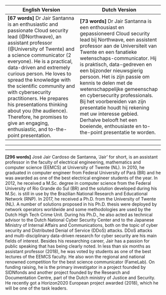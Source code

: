 | English Version| Dutch Version|
|----------|-------------|
|**[67 words]** Dr Jair Santanna is an enthusiastic and passionate Cloud security lead (@Northwave), an assistant professor (@University of Twente) and a science communicator (2 everyone). He is a practical, data-driven and extremely curious person. He loves to spread the knowledge with the scientific community and with cybersecurity practitioners. He prepares his presentations thinking about you (the audience). Therefore, he promises to give an engaging, enthusiastic, and to-the-point presentation.| **[73 words]** Dr Jair Santanna is een enthousiast en gepassioneerd Cloud security lead bij Northwave, een assistent professor aan de Universiteit van Twente en een fanatieke wetenschaps-communicator. Hij is praktisch, data-gedreven en een bijzonder nieuwsgierig persoon. Het is zijn passie om kennis te delen met de wetenschappelijke gemeenschap en cybersecurity professionals. Bij het voorbereiden van zijn presentatie houdt hij rekening met uw interesse gebied. Derhalve belooft het een boeiende, enthousiaste en to-the-point presentatie te worden.|

<hr>
<hr>

**[296 words]** José Jair Cardoso de Santanna, ‘Jair’ for short, is an assistant professor in the faculty of electrical engineering, mathematics and computer science (EEMCS) at University of Twente (NL). In 2010, he graduated in computer engineer from Federal University of Pará (BR) and he was awarded as one of the best electrical engineer students of the year. In 2012, he received a M.Sc. degree in computer science from the Federal University of Rio Grande do Sul (BR) and the solution developed during his M.Sc. is still in use by the Brazilian National Research and Educational Network (RNP). In 2017, he received a Ph.D. from the University of Twente (NL). A number of solutions proposed in his Ph.D. thesis were deployed by network operators worldwide and some methodologies are used by the Dutch High Tech Crime Unit. During his Ph.D., he also acted as technical advisor to the Dutch National Cyber Security Center and to the Japanese Ministry of Internal Affairs and Communications, both on the topic of cyber security and Distributed Denial of Service (DDoS) attacks. DDoS attacks and multi-disciplinary data-driven research for cyber security are his main fields of interest. Besides his researching career, Jair has a passion for public speaking that has being clearly noted. In less than six months as assistant professor (2018), he was voted by students as one of the best lectures of the EEMCS faculty. He also won the regional and national renowned competition for the best science communicator (FameLab). On funding raising, he is the primary investigator in a project founded by SIDNfonds and another project founded by the Research and Documentation Centre, part of the Dutch ministry of Justice and Security. He recently got a Horizon2020 European project awarded (2018), which he will be one of the task leaders.
